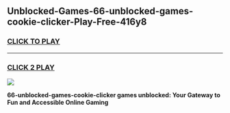 
## Unblocked-Games-66-unblocked-games-cookie-clicker-Play-Free-416y8
<h3>
<a href="https://premium76.site?title=66-unblocked-games-cookie-clicker&ref=17A">CLICK TO PLAY</a></h3>
<hr>

<h3>
<a href="https://premium76.site?title=66-unblocked-games-cookie-clicker&ref=17A">CLICK 2 PLAY</a>
  
</h3>

<a href="https://premium76.site?title=66-unblocked-games-cookie-clicker&ref=17A"><img src="https://clearcache.store/games.png"></a>


**66-unblocked-games-cookie-clicker games unblocked: Your Gateway to Fun and Accessible Online Gaming**
